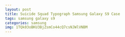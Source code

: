 ```yaml
---
layout: post
title: Suicide Squad Typograph Samsung Galaxy S9 Case
tags: samsung galaxy s9
categories: samsung
img: 1TQk03oBKU3BjZsmCo44cQ7csNJWlVNBM
---
```

